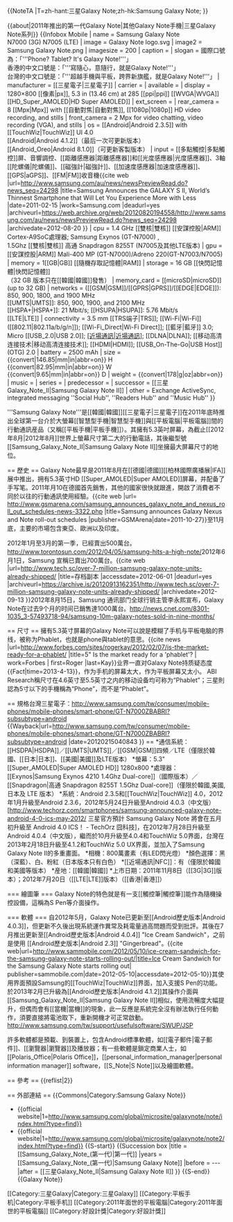 {{NoteTA
|T=zh-hant:三星Galaxy Note;zh-hk:Samsung Galaxy Note;
}}

{{about|2011年推出的第一代Galaxy Note|其他Galaxy Note手機|三星Galaxy Note系列}}
{{Infobox Mobile
| name         = Samsung Galaxy Note<br />N7000 (3G) N7005 (LTE)
| image        = Galaxy Note logo.svg
| image2       = Samsung Galaxy Note.png
| imagesize    = 200
| caption      =
| slogan       = 國際口號為：「'''Phone? Tablet? It's Galaxy Note!'''」<br />香港的中文口號是：「'''寫隨心，意隨行，就是Galaxy Note!'''」<br />台灣的中文口號是：「'''超越手機與平板，跨界新旗艦，就是Galaxy Note!'''」
| manufacturer = [[三星電子|三星電子]]
| carrier      =
| available    =
| display      = 1280×800 [[像素|px]], 5.3 in (13.46 cm) at 285 [[ppi|ppi]] [[WVGA|WVGA]] [[HD_Super_AMOLED|HD Super AMOLED]] 
| ext_screen   =
| rear_camera  = 8 [[Mpx|Mpx]] with [[自動對焦|自動對焦]], [[1080p|1080p]] HD video recording, and stills
| front_camera = 2 Mpx for video chatting, video recording (VGA), and stills
| os           = [[Android|Android 2.3.5]]  with [[TouchWiz|TouchWiz]] UI 4.0<br>[[Android|Android 4.1.2]]（最后一次可更新版本）<br>[[Android_Oreo|Android 8.1.0]]（可更新客製版本）
| input        = [[多點觸控|多點觸控]]屏、音響調控、[[距離感應器|距離感應器]]和[[光度感應器|光度感應器]]、3軸[[陀螺儀|陀螺儀]]、[[磁強計|磁強計]]、[[加速度感應器|加速度感應器]]、[[GPS|aGPS]]、[[FM|FM]]收音機<ref name="thinnest">{{cite web |url=http://www.samsung.com/au/news/newsPreviewRead.do?news_seq=24298 |title=Samsung Announces the GALAXY S II, World’s Thinnest Smartphone that Will Let You Experience More with Less |date=2011-02-15 |work=Samsung.com |deadurl=yes |archiveurl=https://web.archive.org/web/20120820194558/http://www.samsung.com/au/news/newsPreviewRead.do?news_seq=24298 |archivedate=2012-08-20 }}</ref>
| cpu          = 1.4 GHz [[雙核|雙核]] [[安謀控股|ARM]] Cortex-A9SoC處理器; Samsung Exynos (GT-N7000) , <br />1.5Ghz [[雙核|雙核]] 高通 Snapdragon 8255T (N7005及其他LTE版本)
| gpu          =  [[安謀控股|ARM]] Mali-400 MP (GT-N7000)/Adreno 220(GT-N7003/N7005)
| memory       = 1[[GB|GB]] [[隨機存取記憶體|RAM]]
| storage      = 16 GB [[快閃記憶體|快閃記憶體]]<br />（32 GB 版本只在[[韓國|韓國]]發售）
| memory_card  = [[microSD|microSD]] (up to 32 GB)
| networks     = ([[GSM|GSM]]/[[GPRS|GPRS]]/[[EDGE|EDGE]]): 850, 900, 1800, and 1900 MHz <br />[[UMTS|UMTS]]: 850, 900, 1900, and 2100 MHz <br />[[HSPA+|HSPA+]]: 21 Mbit/s; [[HSUPA|HSUPA]]: 5.76 Mbit/s<br />[[LTE|LTE]]
| connectivity = 3.5 mm [[TRS端子|TRS]]; [[Wi-Fi|Wi-Fi]] ([[802.11|802.11a/b/g/n]]); [[Wi-Fi_Direct|Wi-Fi Direct]]; [[藍牙|藍牙]] 3.0; Micro [[USB_2.0|USB 2.0]]; [[近場通訊|近場通訊]](NFC); [[DLNA|DLNA]]; [[移动高清连接技术|移动高清连接技术]]; [[HDMI|HDMI]]; [[USB_On-The-Go|USB Host]] (OTG) 2.0
| battery      = 2500 mAh
| size         = {{convert|146.85|mm|in|abbr=on}} H<br />{{convert|82.95|mm|in|abbr=on}} W<br />{{convert|9.65|mm|in|abbr=on}} D
| weight       = {{convert|178|g|oz|abbr=on}}
| music        =
| series       =
| predecessor  = 
| successor    = [[三星Galaxy_Note_II|Samsung Galaxy Note II]]
| other = Exchange ActiveSync, integrated messaging ''Social Hub'', ''Readers Hub'' and ''Music Hub''
}}

'''Samsung Galaxy Note'''是[[韓國|韓國]][[三星電子|三星電子]]在2011年底時推出全球第一台介於大螢幕[[智慧型手機|智慧型手機]]與[[平板電腦|平板電腦]]間的行動通訊産品（又稱[[平板手機|平板手機]]）。其擁有5.3英吋屏幕，為截止[[2012年8月|2012年8月]]世界上螢幕尺寸第二大的行動電話，其後繼型號[[Samsung_Galaxy_Note_II|Samsung Galaxy Note II]]坐擁最大屏幕尺寸的地位。

== 歷史 ==
Galaxy Note最早是2011年8月在[[德國|德國]][[柏林國際廣播展|IFA]]展中推出，拥有5.3英寸HD [[Super_AMOLED|Super AMOLED]]屏幕，并配备了手写笔。2011年月10在德國首先銷售，其他的國家很快就跟進，開啟了消費者不同於以往的行動通訊使用經驗。<ref name="SamsungGalaxyNexusAndNoteRollout">{{cite web |url= http://www.gsmarena.com/samsung_announces_galaxy_note_and_nexus_roll_out_schedules-news-3322.php |title=Samsung announces Galaxy Nexus and Note roll-out schedules |publisher=GSMArena|date=2011-10-27}}</ref>至11月底，主要的市場包含東亞、歐洲以及印度。

2012年1月至3月的第一季，已經賣出500萬台。<ref>http://www.torontosun.com/2012/04/05/samsung-hits-a-high-note/</ref>2012年6月1日，Samsung 宣稱已賣出700萬台。<ref>{{cite web |url=http://www.tech.sc/over-7-million-samsung-galaxy-note-units-already-shipped/ |title=存档副本 |accessdate=2012-06-01 |deadurl=yes |archiveurl=https://archive.is/20120913162351/http://www.tech.sc/over-7-million-samsung-galaxy-note-units-already-shipped/ |archivedate=2012-09-13 }}</ref>2012年8月15日，Samsung 通讯部门全球行销主管李永熙宣布，Galaxy Note在过去9个月的时间已銷售達1000萬台。<ref>http://news.cnet.com/8301-1035_3-57493718-94/samsung-10m-galaxy-notes-sold-in-nine-months/</ref>

== 尺寸 ==
擁有5.3英寸屏幕的Galaxy Note可以說是模糊了手机与平板电脑的界线，被称为Phablet，也就是phone與tablet的意思。<ref>{{cite news |url=http://www.forbes.com/sites/rogerkay/2012/02/07/is-the-market-ready-for-a-phablet/ |title=5" Is the market ready for a 'phablet'? | work=Forbes | first=Roger |last=Kay}}</ref>业界一直对Galaxy Note持质疑态度{{Fact|time=2013-4-13}}，作为手机的屏幕太大，作为平板屏幕又太小。 ABI Research稱尺寸在4.6英寸至5.5英寸之内的移动设备均可称为“Phablet”；三星則認為5寸以下的手機稱為“Phone”，而不是“Phablet”。

== 規格<ref>台灣三星電子：http://www.samsung.com/tw/consumer/mobile-phones/mobile-phones/smart-phone/GT-N7000ZBABRI?subsubtype=android {{Wayback|url=http://www.samsung.com/tw/consumer/mobile-phones/mobile-phones/smart-phone/GT-N7000ZBABRI?subsubtype=android |date=20120215040843 }}</ref> ==
*通信系統：[[HSDPA|HSDPA]]／[[UMTS|UMTS]]／[[GSM|GSM]]四頻／LTE（僅限於韓國、[[日本|日本]]、[[美國|美國]]及LTE版本）
*螢幕：5.3" [[Super_AMOLED|Super AMOLED HD]] 1280x800
*處理器：[[Exynos|Samsung Exynos 4210 1.4Ghz Dual-core]]（國際版本）／[[Snapdragon|高通 Snapdragon 8255T 1.5Ghz Dual-core]]（僅限於韓國,美國,日本及 LTE 版本）
*系統：Android 2.3.5和[[TouchWiz|TouchWiz]] 4.0，2012年1月升級至Android 2.3.6，2012年5月24日升級至Android 4.0.3（中文版）<ref>[http://www.techorz.com/smartphones/samsung-announced-galaxy-note-android-4-0-ics-may-2012/ 三星官方預計 Samsung Galaxy Note 將會在五月初升級至 Android 4.0 ICS！ - TechOrz 囧科技]</ref>，在2012年7月28日升級至Android 4.0.4（中文版），繼而於10月升級至4.0.4和TouchWiz 5.0界面，台灣在2013年2月18日升級至4.1.2和TouchWiz 5.0 UX界面，並加入了Samsung Galaxy Note II的多重畫面。
*相機：800萬畫素（有LED閃光燈）
*顏色選擇：黑（深藍）、白、粉紅（日本版本只有白色）
*[[近場通訊|NFC]]：有（僅限於韓國和美國等版本）
*産地：[[韓國|韓國]]
*上市日期：2011年11月8日（[[3G|3G]]版本）；2012年7月20日（[[LTE|LTE]]版本）（[[香港|香港]]）

=== 繪圖筆 ===
Galaxy Note的特色就是有一支[[觸控筆|觸控筆]]能作為隨機操控設備，這稱為S Pen等介面操作。

=== 軟體 ===
自2012年5月，Galaxy Note已更新至[[Android歷史版本|Android 4.0.3]]，但更新不久後出現系統運作異常及耗電量過高問題而受到批評。其後在7月推出更新至[[Android歷史版本|Android 4.0.4]] "Ice Cream Sandwich"，之前是使用 [[Android歷史版本|Android 2.3]] "Gingerbread"。<ref>{{cite web|url=http://www.sammobile.com/2012/05/10/ice-cream-sandwich-for-the-samsung-galaxy-note-starts-rolling-out/|title=Ice Cream Sandwich for the Samsung Galaxy Note starts rolling out| publisher=sammobile.com|date=2012-05-10|accessdate=2012-05-10}}</ref>其使用界面預設Samsung的[[TouchWiz|TouchWiz]]界面，加入支援S Pen的功能。於2013年2月已升級為[[Android歷史版本|Android 4.1.2]]其操作介面與[[Samsung_Galaxy_Note_II|Samsung Galaxy Note II]]相似，使用流暢度大幅提升，但偶而會有[[當機|當機]]的現象，此一反應是系統完全沒有辦法執行任何動作，須要直接將電池取下，重新開機才可正常啟動。<ref>http://www.samsung.com/tw/support/usefulsoftware/SWUP/JSP</ref>

許多軟體都是預載、到裝置上，包含Android標準軟體，如[[電子郵件|電子郵件]]、[[瀏覽器|瀏覽器]]及播放器；有一些軟體是鎖定商業人士，如[[Polaris_Office|Polaris Office]]，[[personal_information_manager|personal information manager]] software，[[S_Note|S Note]]以及繪圖軟體。

== 參考 ==
{{reflist|2}}

== 外部連結 ==
{{Commons|Category:Samsung Galaxy Note}}
* {{official website|1=http://www.samsung.com/global/microsite/galaxynote/note/index.html?type=find}}
* {{official website|1=http://www.samsung.com/global/microsite/galaxynote/note2/index.html?type=find}}
{{S-start}}
{{Succession box
|title  = [[Samsung_Galaxy_Note_(第一代)|第一代]]
|years  = [[Samsung_Galaxy_Note_(第一代)|Samsung Galaxy Note]]
|before = ---
|after  = [[三星Galaxy_Note_II|Samsung Galaxy Note II]]
}}
{{S-end}}
{{Galaxy Note}}

[[Category:三星Galaxy|Category:三星Galaxy]]
[[Category:平板手机|Category:平板手机]]
[[Category:2011年面世的平板電腦|Category:2011年面世的平板電腦]]
[[Category:好設計獎|Category:好設計獎]]